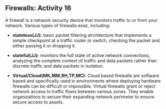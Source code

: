 ## Firewalls: Activity 16

A firewall is a network security device that monitors traffic to or from your network. Various types of firewalls exist, including:

- **stateless(JJ):** basic packet filtering alrchitecture that implements a simple checkpoint at a traffic router or switch, checking the packet and either passing it or dropping it.
- **stateful(JJ):** monitors the full state of active network connections, analyzing the complete context of traffic and data packets rather than discrete traffic and data packets in isolation.

- **Virtual/Cloud(MK,MM,RH,TP,MC):** Cloud based firewalls are software based and specifically used in environments where deploying hardware firewalls can be difficult or impossible. Virtual firewalls grant or reject network access to traffic flows between various zones. They enable organizations to secure their expanding network perimeter to ensure secure access to assets.
